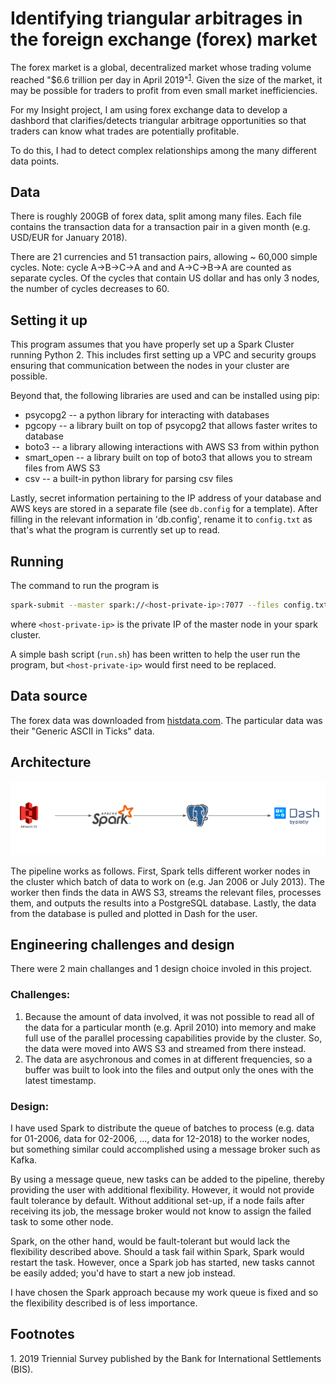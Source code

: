 # Identifying triangular arbitrages in the foreign exchange (forex) market

The forex market is a global, decentralized market whose trading volume reached "$6.6 trillion per day in April 2019"<sup>[1](#volume)</sup>. Given the size of the market, it may be possible for traders to profit from even small market inefficiencies.

For my Insight project, I am using forex exchange data to develop a dashbord that clarifies/detects triangular arbitrage opportunities so that traders can know what trades are potentially profitable.

To do this, I had to detect complex relationships among the many different data points.

## Data

There is roughly 200GB of forex data, split among many files. Each file contains the transaction data for a transaction pair in a given month (e.g. USD/EUR for January 2018).

There are 21 currencies and 51 transaction pairs, allowing ~ 60,000 simple cycles. Note: cycle A->B->C->A and and A->C->B->A are counted as separate cycles. Of the cycles that contain US dollar and has only 3 nodes, the number of cycles decreases to 60.

## Setting it up

This program assumes that you have properly set up a Spark Cluster running Python 2. This includes first setting up a VPC and security groups ensuring that communication between the nodes in your cluster are possible.

Beyond that, the following libraries are used and can be installed using pip:
- psycopg2 -- a python library for interacting with databases
- pgcopy -- a library built on top of psycopg2 that allows faster writes to database
- boto3 -- a library allowing interactions with AWS S3 from within python
- smart_open -- a library built on top of boto3 that allows you to stream files from AWS S3
- csv -- a built-in python library for parsing csv files

Lastly, secret information pertaining to the IP address of your database and AWS keys are stored in a separate file (see `db.config` for a template). After filling in the relevant information in 'db.config', rename it to `config.txt` as that's what the program is currently set up to read.


## Running

The command to run the program is
```bash
spark-submit --master spark://<host-private-ip>:7077 --files config.txt,forex.keys,cycles.txt,src/arbitrage.py src/main.py
```
where `<host-private-ip>` is the private IP of the master node in your spark cluster.

A simple bash script (`run.sh`) has been written to help the user run the program, but `<host-private-ip>` would first need to be replaced.

## Data source

The forex data was downloaded from [histdata.com](https://www.histdata.com). The particular data was their "Generic ASCII in Ticks" data.


## Architecture

![pipeline](pipeline.png)

The pipeline works as follows. First, Spark tells different worker nodes in the cluster which batch of data to work on (e.g. Jan 2006 or July 2013). The worker then finds the data in AWS S3, streams the relevant files, processes them, and outputs the results into a PostgreSQL database. Lastly, the data from the database is pulled and plotted in Dash for the user.

## Engineering challenges and design

There were 2 main challanges and 1 design choice involed in this project.

### Challenges:

1. Because the amount of data involved, it was not possible to read all of the data for a particular month (e.g. April 2010) into memory and make full use of the parallel processing capabilities provide by the cluster. So, the data were moved into AWS S3 and streamed from there instead.
2. The data are asychronous and comes in at different frequencies, so a buffer was built to look into the files and output only the ones with the latest timestamp.

### Design:

I have used Spark to distribute the queue of batches to process (e.g. data for 01-2006, data for 02-2006, ..., data for 12-2018) to the worker nodes, but something similar could accomplished using a message broker such as Kafka.

By using a message queue, new tasks can be added to the pipeline, thereby providing the user with additional flexibility. However, it would not provide fault tolerance by default. Without additional set-up, if a node fails after receiving its job, the message broker would not know to assign the failed task to some other node.

Spark, on the other hand, would be fault-tolerant but would lack the flexibility described above. Should a task fail within Spark, Spark would restart the task. However, once a Spark job has started, new tasks cannot be easily added; you'd have to start a new job instead.

I have chosen the Spark approach because my work queue is fixed and so the flexibility described is of less importance.

## Footnotes

<a name="volume">1</a>. 2019 Triennial Survey published by the Bank for International Settlements (BIS).
